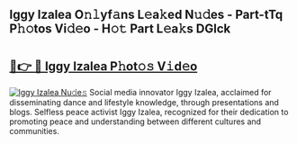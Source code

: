 ## Iggy Izalea O𝚗𝚕yf𝚊ns L𝚎a𝚔ed N𝚞𝚍es - Part-tTq P𝚑𝚘tos Vi𝚍𝚎o - H𝚘𝚝 Part L𝚎a𝚔s DGlck

# <h2><a href="http://kf607m.oniu.top/?m=Iggy+Izalea">🔗👉 🔴 Iggy Izalea P𝚑ot𝚘𝚜 V𝚒d𝚎o</a></h2>

[![Iggy Izalea Nu𝚍e𝚜](https://i.imgur.com/0qMVB7G.gif)](http://kf607m.oniu.top/?m=Iggy+Izalea)
Social media innovator Iggy Izalea, acclaimed for disseminating dance and lifestyle knowledge, through presentations and blogs. Selfless peace activist Iggy Izalea, recognized for their dedication to promoting peace and understanding between different cultures and communities.  
